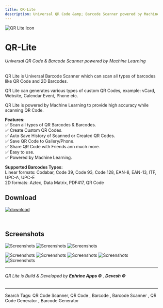 ```yaml
---
title: QR-Lite
description: Universal QR Code &amp; Barcode Scanner powered by Machine Learning
---
```


![QR Lite Icon](https://deveshrx.github.io/QR-Lite/img/Google%20Play%20ScreenshotsFeatured%20Graphics.jpg)


# QR-Lite
###### Universal QR Code &amp; Barcode Scanner powered by Machine Learning

QR Lite is Universal Barcode Scanner which can scan all types of barcodes like QR Code and 2D Barcodes. 

QR Lite can generates various types of custom QR Codes, example: vCard, Website, Calendar Event, Phone etc.

QR Lite is powered by Machine Learning to provide high accuracy while scanning QR Code.

<b>Features:</b><br>
✅ Scan all types of QR Barcodes & Barcodes.<br>
✅ Create Custom QR Codes.<br>
✅ Auto Save History of Scanned or Created QR Codes.<br>
✅ Save QR Code to Gallery/Phone.<br>
✅ Share QR Code with Friends ann much more.<br>
✅ Easy to use.<br>
✅ Powered by Machine Learning.<br>

<b>Supported Barcodes Types:</b><br>
Linear formats: Codabar, Code 39, Code 93, Code 128, EAN-8, EAN-13, ITF, UPC-A, UPC-E<br>
2D formats: Aztec, Data Matrix, PDF417, QR Code

## Download

[![download](https://deveshrx.github.io/QR-Lite/img/google-play-badge.png)](https://play.google.com/store/apps/details?id=devesh.ephrine.qr.code)

<br>


## Screenshots
![Screenshots](https://deveshrx.github.io/QR-Lite/img/Google%20Play%20ScreenshotsSS3.jpg)
![Screenshots](https://deveshrx.github.io/QR-Lite/img/Google%20Play%20ScreenshotsSS2.jpg)
![Screenshots](https://deveshrx.github.io/QR-Lite/img/Google%20Play%20ScreenshotsSS4.jpg)

![Screenshots](https://deveshrx.github.io/QR-Lite/img/device-screenshotsSS3.png)
![Screenshots](https://deveshrx.github.io/QR-Lite/img/device-screenshotsSS4.png)
![Screenshots](https://deveshrx.github.io/QR-Lite/img/device-screenshotsSS7.png)
![Screenshots](https://deveshrx.github.io/QR-Lite/img/device-screenshotsSS5.png)
![Screenshots](https://deveshrx.github.io/QR-Lite/img/device-screenshotsSS6.png)

---

###### QR Lite is Build & Developed by <b> Ephrine Apps &copy; </b> , <b>Devesh &copy;</b>

---
Search Tags: QR Code Scanner, QR Code , Barcode , Barcode Scanner , QR Code Generator , Barcode Generator